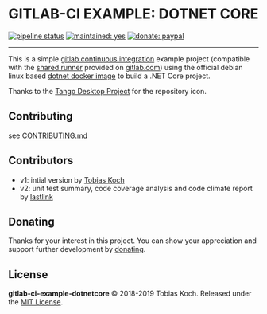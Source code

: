 # GITLAB-CI EXAMPLE: DOTNET CORE

[![pipeline status](https://gitlab.com/tobiaskoch/gitlab-ci-example-dotnetcore/badges/master/pipeline.svg)](https://gitlab.com/tobiaskoch/gitlab-ci-example-dotnetcore/commits/master)
[![maintained: yes](https://tobiaskoch.gitlab.io/badges/maintained-yes.svg)](https://gitlab.com/tobiaskoch/gitlab-ci-example-dotnetcore/commits/master)
[![donate: paypal](https://tobiaskoch.gitlab.io/badges/donate-paypal.svg)](https://www.tk-software.de/donate)

---

This is a simple [gitlab continuous integration](https://about.gitlab.com/features/gitlab-ci-cd/) example project (compatible with the [shared runner](https://docs.gitlab.com/runner/) provided on [gitlab.com](https://gitlab.com)) using the official debian linux based [dotnet docker image](https://hub.docker.com/r/microsoft/dotnet/) to build a .NET Core project.

Thanks to the [Tango Desktop Project](http://tango.freedesktop.org) for the repository icon.

## Contributing
see [CONTRIBUTING.md](https://gitlab.com/tobiaskoch/gitlab-ci-example-dotnetcore/blob/master/CONTRIBUTING.md)

## Contributors
- v1: intial version by [Tobias Koch](https://gitlab.com/tobiaskoch)
- v2: unit test summary, code coverage analysis and code climate report by [lastlink](https://gitlab.com/lastlink)

## Donating
Thanks for your interest in this project. You can show your appreciation and support further development by [donating](https://www.tk-software.de/donate).

## License
**gitlab-ci-example-dotnetcore** © 2018-2019  Tobias Koch. Released under the [MIT License](https://gitlab.com/tobiaskoch/gitlab-ci-example-dotnetcore/blob/master/LICENSE.md).